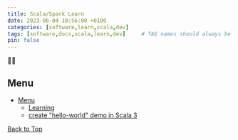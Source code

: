 ```yaml
---
title: Scala/Spark Learn
date: 2023-06-04 10:56:00 +0100
categories: [software,learn,scala,dev]
tags: [software,docs,scala,learn,dev]     # TAG names should always be lowercase
pin: false
---
```


👩‍💻

## Menu

- [Menu](#menu)
  - [Learning](#learning)
  - [create "hello-world" demo in Scala 3](#create-hello-world-demo-in-scala-3)




[Back to Top](#menu)
